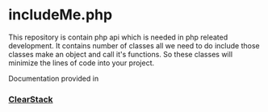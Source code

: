 <h1>includeMe.php</h1>

This repository is contain php api which is needed in php releated development. It contains number of classes all we need to do include those classes make an object and call it's functions. So these classes will minimize the lines of code into your project.

Documentation provided in 
<a href='http://clearstack.comxa.com/welcome.php?service=api#api'> <h3>ClearStack</h3> </a>
